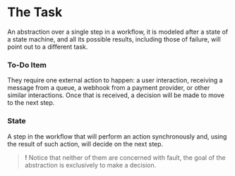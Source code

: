 # The Task

An abstraction over a single step in a workflow, it is modeled after a state of a state machine, and all its possible results, including those of failure, will point out to a different task.

### To-Do Item

They require one external action to happen: a user interaction, receiving a message from a queue, a webhook from a payment provider, or other similar interactions. Once that is received, a decision will be made to move to the next step.

### State

A step in the workflow that will perform an action synchronously and, using the result of such action, will decide on the next step.

> **!** Notice that neither of them are concerned with fault, the goal of the abstraction is exclusively to make a decision.
